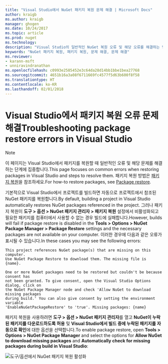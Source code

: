 ```yaml
---
title: "Visual Studio에서 NuGet 패키지 복원 문제 해결 | Microsoft Docs"
author: kraigb
ms.author: kraigb
manager: ghogen
ms.date: 10/24/2017
ms.topic: article
ms.prod: nuget
ms.technology: 
description: "Visual Studio의 일반적인 NuGet 복원 오류 및 해당 오류를 해결하는 방법의 설명입니다."
keywords: "NuGet 패키지 복원, 패키지 복원, 문제 해결, 문제 해결"
ms.reviewer:
- karann-msft
- unniravindranathan
ms.openlocfilehash: c0993e2585452e3c64da28d14bb1bbe1bea27768
ms.sourcegitcommit: 4651b16a3a08f6711669fc4577f5d63b600f8f58
ms.translationtype: HT
ms.contentlocale: ko-KR
ms.lasthandoff: 02/01/2018
---
```

# <a name="troubleshooting-package-restore-errors-in-visual-studio"></a><span data-ttu-id="bfdd4-104">Visual Studio에서 패키지 복원 오류 문제 해결</span><span class="sxs-lookup"><span data-stu-id="bfdd4-104">Troubleshooting package restore errors in Visual Studio</span></span>

> [!Note]
> <span data-ttu-id="bfdd4-105">이 페이지는 Visual Studio에서 패키지를 복원할 때 일반적인 오류 및 해당 문제를 해결하는 단계에 집중합니다.</span><span class="sxs-lookup"><span data-stu-id="bfdd4-105">This page focuses on common errors when restoring packages in Visual Studio and steps to resolve them.</span></span> <span data-ttu-id="bfdd4-106">패키지 복원 방법은 [패키지 복원](../consume-packages/package-restore.md#enabling-and-disabling-package-restore)을 참조하세요.</span><span class="sxs-lookup"><span data-stu-id="bfdd4-106">For how-to restore packages, see [Package restore](../consume-packages/package-restore.md#enabling-and-disabling-package-restore).</span></span>

<span data-ttu-id="bfdd4-107">기본적으로 Visual Studio에서 프로젝트를 빌드하면 자동으로 프로젝트에서 참조된 NuGet 패키지를 복원합니다.</span><span class="sxs-lookup"><span data-stu-id="bfdd4-107">By default, building a project in Visual Studio automatically restores NuGet packages referenced in the project.</span></span> <span data-ttu-id="bfdd4-108">그러나 패키지 복원이 **도구 > 옵션 > NuGet 패키지 관리자 > 패키지 복원** 설정에서 비활성화되고 필요한 패키지를 컴퓨터에서 사용할 수 없는 경우 빌드에 실패합니다.</span><span class="sxs-lookup"><span data-stu-id="bfdd4-108">However, builds will fail if package restore is disabled in the **Tools > Options > NuGet Package Manager > Package Restore** settings and the necessary packages are not available on your computer.</span></span> <span data-ttu-id="bfdd4-109">이러한 경우에 다음과 같은 오류가 표시될 수 있습니다.</span><span class="sxs-lookup"><span data-stu-id="bfdd4-109">In these cases you may see the following errors:</span></span>

```output
This project references NuGet package(s) that are missing on this computer.
Use NuGet Package Restore to download them. The missing file is {name}.
```

```output
One or more NuGet packages need to be restored but couldn't be because consent has
not been granted. To give consent, open the Visual Studio Options dialog, click on
the NuGet Package Manager node and check 'Allow NuGet to download missing packages
during build.' You can also give consent by setting the environment variable
'EnableNuGetPackageRestore' to 'true'. Missing packages: {name} 
```

<span data-ttu-id="bfdd4-110">패키지 복원을 사용하려면 **도구 > 옵션 > NuGet 패키지 관리자**를 열고 **NuGet이 누락된 패키지를 다운로드하도록 허용** 및 **Visual Studio에서 빌드 중에 누락된 패키지를 자동으로 확인**에 대한 옵션을 선택합니다.</span><span class="sxs-lookup"><span data-stu-id="bfdd4-110">To enable package restore, open **Tools > Options > NuGet Package Manager** and select the options for **Allow NuGet to download missing packages** and **Automatically check for missing packages during build in Visual Studio**:</span></span>

![도구/옵션에서 NuGet 패키지 복원 활성화](../consume-packages/media/restore-01-autorestoreoptions.png)
